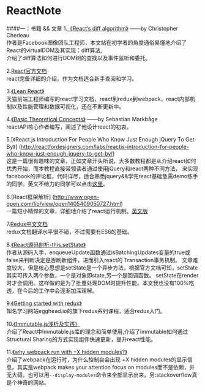 # ReactNote 
####一：书籍 && 文章
1.[《React’s diff algorithm》](http://calendar.perfplanet.com/2013/diff/)   ——by Christopher Chedeau  <br />
作者是Facebook图像团队工程师，本文站在初学者的角度通俗易懂地介绍了React的virtualDOM及其实现：diff算法, <br />
介绍了diff算法如何进行DOM树的查找以及事件监听和委托。

2.[React官方文档](https://facebook.github.io/react/index.html)  <br />
react完备详细的介绍，作为文档适合新手查阅和学习。

3.[《Lean React》](https://zhuanlan.zhihu.com/p/21107252) <br />
天猫前端工程师编写的react学习文档，react到redux到webpack，react内部机制以及性能管理和数据可视化，还在不断更新中。

4.[《Basic Theoretical Concepts》](https://github.com/reactjs/react-basic) ——by Sebastian Markbåge <br />
reactAPI核心作者编写，阐述了他设计react的初衷。

5.[《React.js Introduction For People Who Know Just Enough jQuery To Get By》]
(http://reactfordesigners.com/labs/reactjs-introduction-for-people-who-know-just-enough-jquery-to-get-by/)<br />
这是一篇很有趣味的文章，正如文章开头所说，大多数教程都是从介绍react如何优秀开始，而本教程直接带领读者通过使用jQuery和react两种不同方法，
来实现facebook的评论框，代码详尽，适合熟悉jquery&&学完react基础急需demo练手的同学。英文不给力的同学可以点击[这里](https://segmentfault.com/a/1190000003501752)。

6.[React框架解析] (http://www.open-open.com/lib/view/open1405409050727.html)<br />
一篇短小精悍的文章，详细地介绍了react运行机制。[英文版](http://blog.reverberate.org/2014/02/react-demystified.html)

7.[Redux中文文档](http://cn.redux.js.org/)<br />
redux文档翻译水平很不错，不过需要有ES6的基础。

8.[《React源码剖析-this.setState》](https://zhuanlan.zhihu.com/p/20328570?refer=purerender)<br />
作者从源码入手，enqueueUpdate函数通过isBatchingUpdates变量的true或false来判断决定是否刷新组件，进而引入react的 Transaction事务机制。
文章难度较大，但是核心思想是setState是一个异步方法，根据官方文档可知，setState其实可传入两个参数，一个是对象即state,另一个是回调函数。
setState在render时才会调用。这样做的是为了批量处理DOM时提升性能。本文我也没有100%吃透，在今后的工作中会逐渐加深理解。

9.[《Getting started with redux》](https://egghead.io/courses/getting-started-with-redux)<br />
知名学习网站egghead.io的旗下redux系列课程，适合redux入门。

10.[《Immutable.js浅析及实践》](https://segmentfault.com/a/1190000003910357)<br />
介绍了React中Immutable.js库的理念和简单使用,介绍了immutable如何通过Structural Sharing的方式实现组件快速更新，提升react性能。

11.[《why webpack run with +X hidden modules?》](https://stackoverflow.com/questions/28858176/what-does-webpack-mean-by-xx-hidden-modules)<br/>
介绍了webpack在运行时，为什么控制台会出现 +X hidden modules的显示信息。其实是webpack makes your attention focus on modules而不是依赖，并无大碍。也可以用`--display-modules`命令来全部显示出来。另:stackoverflow真是个神奇的网站。
